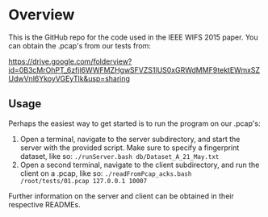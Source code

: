 # Overview
This is the GitHub repo for the code used in the IEEE WIFS 2015 paper. You can obtain the .pcap's from our tests from:

https://drive.google.com/folderview?id=0B3cMrOhPT_6zfjl6WWFMZHgwSFVZS1lUS0xGRWdMMF9tektEWmxSZUdwVnl6YkoyVGEyTlk&usp=sharing

## Usage
Perhaps the easiest way to get started is to run the program on our .pcap's:

1. Open a terminal, navigate to the server subdirectory, and start the server with the provided script. Make sure to specify a fingerprint dataset, like so: `./runServer.bash db/Dataset_A_21_May.txt`
2. Open a second terminal, navigate to the client subdirectory, and run the client on a .pcap, like so: `./readFromPcap_acks.bash /root/tests/01.pcap 127.0.0.1 10007`

Further information on the server and client can be obtained in their respective READMEs.

